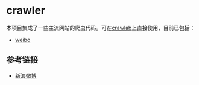 # crawler
本项目集成了一些主流网站的爬虫代码。可在[crawlab](https://github.com/crawlab-team/crawlab)上直接使用，目前已包括：

- [weibo](./weibospider)






## 参考链接

- [新浪微博](https://github.com/nghuyong/WeiboSpider)